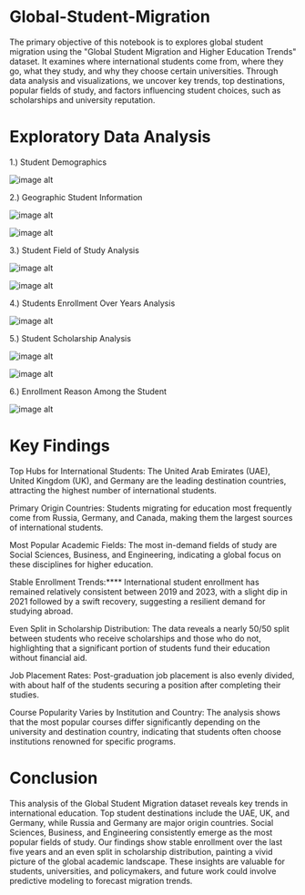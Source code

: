 # Global-Student-Migration

The primary objective of this notebook is to explores global student migration using the "Global Student Migration and Higher Education Trends" dataset. It examines where international students come from, where they go, what they study, and why they choose certain universities. Through data analysis and visualizations, we uncover key trends, top destinations, popular fields of study, and factors influencing student choices, such as scholarships and university reputation.

# Exploratory Data Analysis

 1.) Student Demographics
 
   ![image alt](https://github.com/Aditya1145-sys/Global-Student-Migration/blob/67919776c3655873d3d2d7408e69a26d0b026273/origin%20counties%20of%20intl%20Student.png)

 2.) Geographic Student Information

 ![image alt](https://github.com/Aditya1145-sys/Global-Student-Migration/blob/20ebbb1fb6ff5ddfc58ec15c740ceee11954c847/newplot%20(1).png)

 ![image alt](https://github.com/Aditya1145-sys/Global-Student-Migration/blob/dae20927f13a125b26c97eda5c554f4286fe2191/Screenshot%202025-09-07%20222121.png)
 
 3.) Student Field of Study Analysis

  ![image alt](https://github.com/Aditya1145-sys/Global-Student-Migration/blob/f403e9ee435ede6fd47a5c029bc297a293a89086/Screenshot%202025-09-07%20215325.png)

  ![image alt](https://github.com/Aditya1145-sys/Global-Student-Migration/blob/7ea6b8b2c6aa9e36a106bde70b8af95be4087da4/Screenshot%202025-09-07%20222320.png)
 
 
 4.) Students Enrollment Over Years Analysis

 ![image alt](https://github.com/Aditya1145-sys/Global-Student-Migration/blob/491afd99e09d68f02224aba87662d6c5f90e4fdf/Screenshot%202025-09-07%20215417.png)
 
 5.) Student Scholarship Analysis

 ![image alt](https://github.com/Aditya1145-sys/Global-Student-Migration/blob/76f5cf9a1428dd0e728f8d4c8d7dde452bd4d019/Screenshot%202025-09-07%20215440.png)


 ![image alt](https://github.com/Aditya1145-sys/Global-Student-Migration/blob/80b871c71a9470d2a34cf97368cfff01296abac5/Screenshot%202025-09-07%20220626.png)
 
 6.) Enrollment Reason Among the Student

 ![image alt](https://github.com/Aditya1145-sys/Global-Student-Migration/blob/3e60ec5547a2ee8d6a4d77e00aa1769f8006b27e/Screenshot%202025-09-07%20215530.png)


# Key Findings

Top Hubs for International Students: The United Arab Emirates (UAE), United Kingdom (UK), and Germany are the leading destination countries, attracting the highest number of international students.

Primary Origin Countries: Students migrating for education most frequently come from Russia, Germany, and Canada, making them the largest sources of international students.

Most Popular Academic Fields: The most in-demand fields of study are Social Sciences, Business, and Engineering, indicating a global focus on these disciplines for higher education.

Stable Enrollment Trends:**** International student enrollment has remained relatively consistent between 2019 and 2023, with a slight dip in 2021 followed by a swift recovery, suggesting a resilient demand for studying abroad.

Even Split in Scholarship Distribution: The data reveals a nearly 50/50 split between students who receive scholarships and those who do not, highlighting that a significant portion of students fund their education without financial aid.

Job Placement Rates: Post-graduation job placement is also evenly divided, with about half of the students securing a position after completing their studies.

Course Popularity Varies by Institution and Country: The analysis shows that the most popular courses differ significantly depending on the university and destination country, indicating that students often choose institutions renowned for specific programs.



# Conclusion

This analysis of the Global Student Migration dataset reveals key trends in international education. Top student destinations include the UAE, UK, and Germany, while Russia and Germany are major origin countries. Social Sciences, Business, and Engineering consistently emerge as the most popular fields of study. Our findings show stable enrollment over the last five years and an even split in scholarship distribution, painting a vivid picture of the global academic landscape. These insights are valuable for students, universities, and policymakers, and future work could involve predictive modeling to forecast migration trends.
